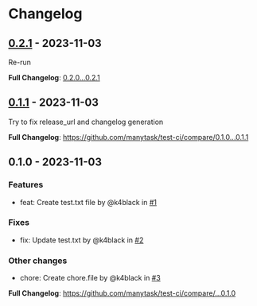 # Changelog

## [0.2.1](https://github.com/manytask/test-ci/releases/tag/0.2.1) - 2023-11-03

Re-run

**Full Changelog**: [0.2.0...0.2.1](https://github.com/manytask/test-ci/compare/0.2.0...0.2.1)

## [0.1.1](https://github.com/manytask/test-ci/releases/tag/0.1.1) - 2023-11-03

Try to fix release_url and changelog generation

**Full Changelog**: https://github.com/manytask/test-ci/compare/0.1.0...0.1.1

## 0.1.0 - 2023-11-03

### Features

- feat: Create test.txt file by @k4black in [#1](https://github.com/$OWNER/$REPOSITORY/pull/1)

### Fixes

- fix: Update test.txt by @k4black in [#2](https://github.com/$OWNER/$REPOSITORY/pull/2)

### Other changes

- chore: Create chore.file by @k4black in [#3](https://github.com/$OWNER/$REPOSITORY/pull/3)

**Full Changelog**: https://github.com/manytask/test-ci/compare/...0.1.0
